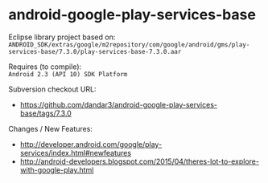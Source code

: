 android-google-play-services-base
=================================

Eclipse library project based on:<br/>
`ANDROID_SDK/extras/google/m2repository/com/google/android/gms/play-services-base/7.3.0/play-services-base-7.3.0.aar`

Requires (to compile):<br/>
`Android 2.3 (API 10) SDK Platform`

Subversion checkout URL:<br/>
* https://github.com/dandar3/android-google-play-services-base/tags/7.3.0

Changes / New Features:<br/>
* http://developer.android.com/google/play-services/index.html#newfeatures<br/>
* http://android-developers.blogspot.com/2015/04/theres-lot-to-explore-with-google-play.html